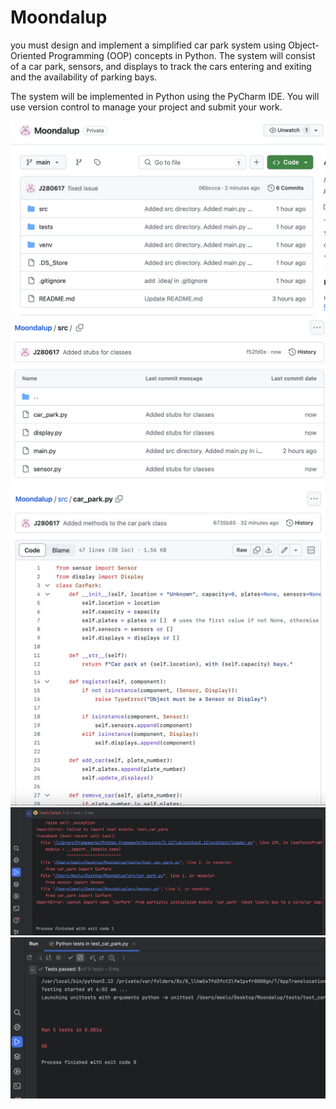 # Moondalup
you must design and implement a simplified car park system using Object-Oriented Programming (OOP) concepts in Python. The system will consist of a car park, sensors, and displays to track the cars entering and exiting and the availability of parking bays.

The system will be implemented in Python using the PyCharm IDE. You will use version control to manage your project and submit your work.

![Initial commit](Images/image.png)
![Added stubs for classes](Images/image2.png)
![Added methods to the car park class](Images/image3.png)
![Unit tests](Images/image4.png)
![Unit tests](Images/image5.png)

